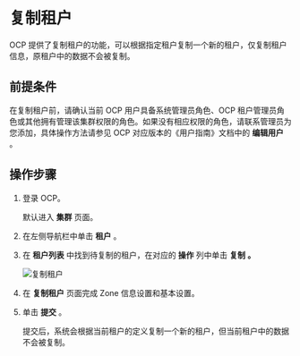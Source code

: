 # 复制租户

OCP 提供了复制租户的功能，可以根据指定租户复制一个新的租户，仅复制租户信息，原租户中的数据不会被复制。

## 前提条件

在复制租户前，请确认当前 OCP 用户具备系统管理员角色、OCP 租户管理员角色或其他拥有管理该集群权限的角色。如果没有相应权限的角色，请联系管理员为您添加，具体操作方法请参见 OCP 对应版本的《用户指南》文档中的 **编辑用户** 。

## 操作步骤

1. 登录 OCP。

   默认进入 **集群** 页面。

2. 在左侧导航栏中单击 **租户** 。

3. 在 **租户列表** 中找到待复制的租户，在对应的 **操作** 列中单击 **复制** **。**

   ![复制租户](https://help-static-aliyun-doc.aliyuncs.com/assets/img/zh-CN/8889139061/p205060.png)

4. 在 **复制租户** 页面完成 Zone 信息设置和基本设置。

5. 单击 **提交** 。

   提交后，系统会根据当前租户的定义复制一个新的租户，但当前租户中的数据不会被复制。
